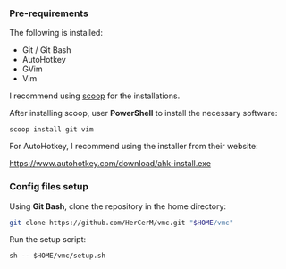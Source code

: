 ### Pre-requirements

The following is installed:

- Git / Git Bash
- AutoHotkey
- GVim
- Vim

I recommend using [scoop](https://scoop.sh/) for the installations.

After installing scoop, user **PowerShell** to install the necessary software:

```
scoop install git vim
```

For AutoHotkey, I recommend using the installer from their website:

<https://www.autohotkey.com/download/ahk-install.exe>

### Config files setup

Using **Git Bash**, clone the repository in the home directory:

```sh
git clone https://github.com/HerCerM/vmc.git "$HOME/vmc"
```

Run the setup script:

```
sh -- $HOME/vmc/setup.sh
```


